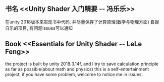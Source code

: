 ## 书名 <<Unity Shader 入门精要 -- 冯乐乐>>
在unity 2018版本来实现书中代码, 并尽量保存了计算原理(数学与物理方面)
自娱自乐的项目, 有问题issues可以通知

## Book <<Essentials for Unity Shader -- LeLe Feng>>
the project is built by unity 2018.3.14f, and I try to save calculation principle as far as possible(about math and physics)
this is a self-entertainment project, if you have some problem, welcome to notice me in issues.
